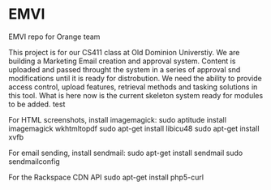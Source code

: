 EMVI
====

EMVI repo for Orange team


This project is for our CS411 class at Old Dominion Universtiy.  We are building a Marketing 
Email creation and approval system.  Content is uploaded and passed throught the system in a 
series of approval snd modifications until it is ready for distrobution.  We need the ability 
to provide access control, upload features, retrieval methods and tasking solutions in this 
tool.  What is here now is the current skeleton system ready for modules to be added.
test

For HTML screenshots, install imagemagick:
sudo aptitude install imagemagick wkhtmltopdf
sudo apt-get install libicu48
sudo apt-get install xvfb

For email sending, install sendmail: 
sudo apt-get install sendmail
sudo sendmailconfig

For the Rackspace CDN API
 sudo apt-get install php5-curl

